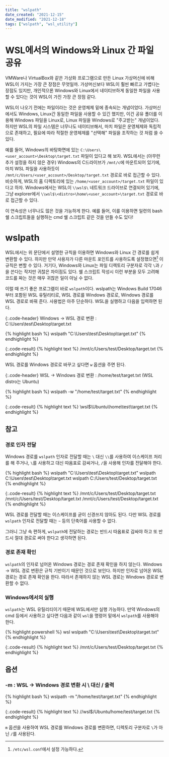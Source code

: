 ```yaml
---
title: "wslpath"
date_created: "2021-12-15"
date_modified: "2021-12-18"
tags: ["wslpath", "wsl_utility"]
---
```


# WSL에서의 Windows와 Linux 간 파일 공유

VMWare나 VirtualBox와 같은 가상화 프로그램으로 만든 Linux 가상머신에 비해 WSL이 가지는 가장 큰 장점은 무엇일까. 가상머신보다 WSL이 훨씬 빠르고 가볍다는 장점도 있지만, 개인적으론 Windows와 Linux에서 네이티브하게 동일한 파일을 사용할 수 있다는 것이 WSL이 가진 가장 큰 장점 같다.

WSL이 나오기 전에는 파일이라는 것은 운영체제 밑에 종속되는 개념이었다. 가상머신에서도 Windows, Linux간 동일한 파일을 사용할 수 있긴 했지만, 이건 공유 폴더를 이용해 Windows 파일을 Linux로, Linux 파일을 Windows로 "주고받는" 개념이었다. 하지만 WSL의 파일 시스템은 너무나도 네이티브해서, 마치 파일은 운영체제와 독립적으로 존재하고, 필요에 따라 적절한 운영체제를 "선택해" 파일을 조작하는 것 처럼 쓸 수 있다.

예를 들어, Windows의 바탕화면에 있는 `C:\Users\<user_account>\Desktop\target.txt` 파일이 있다고 해 보자. WSL에서는 (아무런 추가 설정을 하지 않은 경우) Windows의 C드라이브가 `/mnt/c`에 마운트되어 있기에, 마치 WSL 파일을 사용하듯이 `/mnt/c/Users/<user_account>/Desktop/target.txt` 경로로 바로 접근할 수 있다. 비슷하게, WSL의 홈 디렉토리에 있는 `/home/<user_account>/target.txt` 파일이 있다고 하자. Windows에서는 WSL이 `\\wsl$\` 네트워크 드라이브로 연결되어 있기에, 그냥 explorer에서 `\\wsl$\<distro>\home\<user_account>\target.txt` 경로로 바로 접근할 수 있다.

이 연속성은 너무나도 많은 것을 가능하게 한다. 예를 들어, 이를 이용하면 일련의 bash 쉘 스크립트들을 실행하는 cmd 쉘 스크립트 같은 것을 만들 수도 있다!

# wslpath

WSL에서는 위 문단에서 설명한 규칙을 이용하면 Windows와 Linux 간 경로를 쉽게 변환할 수 있다. 하지만 만약 사용자가 다른 마운트 포인트를 사용하도록 설정했으면[^1] 이 규칙은 변할 수 있다. 거기다, Windows와 Linux는 파일 디렉토리 구분자로 각각 `\`과 `/`을 쓴다는 작지만 귀찮은 차이점도 있다. 쉘 스크립트 작성시 이런 부분을 모두 고려해 코드를 짜는 것은 매우 귀찮은 일이 아닐 수 없다.

[^1]: `/etc/wsl.conf`에서 설정 가능하다.

이럴 때 쓰기 좋은 프로그램이 바로 `wslpath`이다. wslpath는 Windows Build 17046부터 포함된 WSL 유틸리티로, WSL 경로를 Windows 경로로, Windows 경로를 WSL 경로로 바꿔 준다. 사용법은 아주 단순하다. WSL을 실행하고 다음을 입력하면 된다.

{:.code-header}
Windows → WSL 경로 변환 : C:\Users\test\Desktop\target.txt

{% highlight bash %}
wslpath "C:\Users\test\Desktop\target.txt"
{% endhighlight %}

{:.code-result}
{% highlight text %}
/mnt/c/Users/test/Desktop/target.txt
{% endhighlight %}

WSL 경로를 Windows 경로로 바꾸고 싶다면 `w` 옵션을 주면 된다.

{:.code-header}
WSL → Windows 경로 변환 : /home/test/target.txt (WSL distro는 Ubuntu)

{% highlight bash %}
wslpath -w "/home/test/target.txt"
{% endhighlight %}

{:.code-result}
{% highlight text %}
\\wsl$\Ubuntu\home\test\target.txt
{% endhighlight %}

## 참고

### 경로 인자 전달

Windows 경로를 `wslpath` 인자로 전달할 때는 `\` 대신 `\\`를 사용하여 이스케이프 처리를 해 주거나, `\`를 사용하고 대신 따옴표로 감싸거나, `/`을 사용해 인자를 전달해야 한다.

{% highlight bash %}
wslpath "C:\Users\test\Desktop\target.txt"
wslpath C:\\Users\\test\\Desktop\\target.txt
wslpath C:/Users/test/Desktop/target.txt
{% endhighlight %}

{:.code-result}
{% highlight text %}
/mnt/c/Users/test/Desktop/target.txt
/mnt/c/Users/test/Desktop/target.txt
/mnt/c/Users/test/Desktop/target.txt
{% endhighlight %}

WSL 경로를 전달할 때는 이스케이프를 굳이 신경쓰지 않아도 된다. 다만 WSL 경로를 `wslpath` 인자로 전달할 때는 `~` 등의 단축어를 사용할 수 없다.

그러니 그냥 속 편하게, `wslpath`에 전달하는 경로는 반드시 따옴표로 감싸야 하고 또 반드시 절대 경로로 써야 한다고 생각하면 된다.

### 경로 존재 확인

`wslpath`의 인자로 넘어온 Windows 경로는 경로 존재 확인을 하지 않는다. Windows → WSL 경로 변환은 규칙 기반이기 때문인 것으로 보인다. 하지만 인자로 넘어온 WSL 경로는 경로 존재 확인을 한다. 따라서 존재하지 않는 WSL 경로는 Windows 경로로 변환할 수 없다.

### Windows에서의 실행

`wslpath`는 WSL 유틸리티이기 때문에 WSL에서만 실행 가능하다. 만약 Windows의 cmd 등에서 사용하고 싶다면 다음과 같이 `wsl`을 명령어 밑에서 `wslpath`를 사용해야 한다.

{% highlight powershell %}
wsl wslpath "C:\Users\test\Desktop\target.txt"
{% endhighlight %}

{:.code-result}
{% highlight text %}
/mnt/c/Users/test/Desktop/target.txt
{% endhighlight %}

## 옵션

### -m : WSL → Windows 경로 변환 시 \ 대신 / 출력

{% highlight bash %}
wslpath -m "/home/test/target.txt"
{% endhighlight %}

{:.code-result}
{% highlight text %}
//wsl$/Ubuntu/home/test/target.txt
{% endhighlight %}

`m` 옵션을 사용하여 WSL 경로를 Windows 경로를 변환하면, 디렉토리 구분자로 `\`가 아닌 `/`를 사용된다.